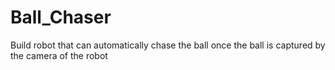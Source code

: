 # Ball_Chaser
Build robot that can automatically chase the ball once the ball is captured by the camera of the robot

